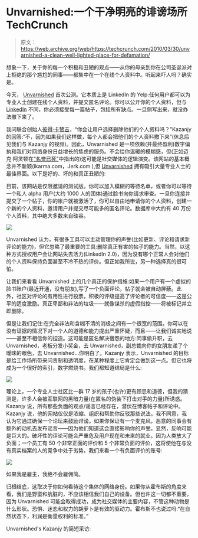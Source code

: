 # Unvarnished:一个干净明亮的诽谤场所 TechCrunch

> 原文：<https://web.archive.org/web/https://techcrunch.com/2010/03/30/unvarnished-a-clean-well-lighted-place-for-defamation/>

想象一下，关于你的每一个积极和丑陋的观点——从你的母亲到你在公司圣诞派对上拒绝的那个尴尬的同事——都集中在一个在线个人资料中。听起来吓人吗？确实是。

今天， [Unvarnished](https://web.archive.org/web/20230209180706/http://www.getunvarnished.com/beta) 首次公测。它本质上是 LinkedIn 的 Yelp:任何用户都可以为专业人士创建在线个人资料，并提交匿名评论。你可以公开你的个人资料，但与 [LinkedIn](https://web.archive.org/web/20230209180706/http://www.crunchbase.com/company/linkedin) 不同，你必须接受每一篇帖子，包括所有缺点。一旦侧写出来，就没办法撤下来了。

我问联合创始人[彼得·卡赞吉](https://web.archive.org/web/20230209180706/http://www.crunchbase.com/person/peter-kazanjy)，“你会让用户选择删除他们的个人资料吗？”Kazanjy 的回答:“不，因为如果我们这样做，每个人都会把他们的个人资料撤下来”(休息后见我们与 Kazanjy 的视频)。因此，Unvarnished 是一项依赖(并最终盈利)数字偏执和我们对网络身份日益增长的焦虑的服务。不会给你温暖的模糊感，但(正如迈克·阿灵顿在[“名誉已死”](https://web.archive.org/web/20230209180706/https://techcrunch.com/2010/03/28/reputation-is-dead-its-time-to-overlook-our-indiscretions/)中指出的)这可能是社交媒体的逻辑演变。该网站的基本概念并不新颖(ikarma.com，Jerk.com ),但 [Unvarnished](https://web.archive.org/web/20230209180706/http://www.crunchbase.com/company/unvarnished) 拥有吸引大量专业人士的最佳界面。以下是好的、坏的和真正丑陋的:

目前，该网站是仅限邀请的测试版。你可以加入模糊的等待名单，或者你可以等待一个私人 alpha 用户(大约 1000 人的团体)通过脸书向你请求审查。一旦你连接并提交了一个帖子，你的帐户就被激活了，你可以自由地申请你的个人资料，创建一个新的个人资料，邀请用户并提交尽可能多的匿名评论。数据库中大约有 40 万份个人资料，其中绝大多数来自硅谷。

![](img/6cd868beb820d25640a19860d8354da3.png)

Unvarnished 认为，有很多工具可以主动管理你的声誉(比如更新、评论和请求新评论的能力)，但它忽略了最重要的工具:删除真正有害的帖子的能力。当然，以这种方式授权用户会让网站失去活力(LinkedIn 2.0)，因为没有哪个正常人会对他们的个人资料保持负面甚至不冷不热的评价。但正如我所说，另一种选择真的很可怕。

让我们来看看 Unvarnished 上的几个真正的保护措施:如果一个用户有一个虚拟的脸书账户(最近开通，没有朋友),写了一个负面评论，帖子就会被自动屏蔽。此外，社区对评论的有用性进行投票，积极的评级提高了评论者的可信度——这是公平的适度激励。真正卑鄙和非法的垃圾——就像谋杀的虚假指控——将被标记并立即删除。

但是让我们记住:在完全非法和含糊不清的消极之间有一个很宽的范围。你可以在没有证据的情况下对一个人的道德和能力提出严重怀疑，而且——让我们诚实地说——甚至不相信你的捏造。这可能是匿名解决宿怨的地方:同事偷升职，去 Unvarnished，老板分发小奖金，去 Unvarnished，副总裁向你的女朋友递了个暧昧的眼色，去 Unvarnished…你明白了。Kazanjy 表示，Unvarnished 的目标是给工作场所带来问责制和透明度，在某种程度上它肯定会做到这一点。但它也将成为一个很好的索引，数字燃烧书。我们都知道结局是什么:

![](img/7344e1f6736a6caa3bfaff2e14b0632d.png)

理论上，一个专业人士社区比一群 17 岁的孩子(也许)更有顾忌和道德，但我的猜测是，许多人会被互联网的黑暗力量(在匿名的伪装下打击对手的力量)所诱惑。Kazanjy 说，所有那些负面的观点/谣言已经存在，潜伏在博客帖子和评论中。Kazanjy 说，他的网站仅仅是浓缩、组织和帮助你反驳那些说法。我不同意，我认为它通过确保一个论坛来鼓励诽谤。如果你保证有一个麦克风，恶意的同事会有额外的动机去发布谣言——因为他们知道这会直接影响你的声誉。显然，反响可能是巨大的。破坏性的评论可能会严重危及用户现在和未来的就业。因为人类放大了负面；一个员工有 50 个非常正面的评价和 5 个非常负面的评价，这将使他在与没有真实档案的人的竞争中处于劣势。我们来看一个有负面评价的账号:

![](img/575b1b038015b83008fd24bf1952fcb3.png)

如果我是雇主，我绝不会雇佣简。

归根结底，这取决于你如何看待这个集体的网络身份。如果你从霍布斯的角度来看，我们是野蛮和肮脏的，不应该相信我们自己的设备。但也许这一切都不重要，因为 Unvarnished 可能会取得成功，成为社交媒体的主要内容，不管这种动物是什么形状。恐惧、迷恋和权力的胡萝卜是有效的驱动力。霍布斯不也说过吗:“在自然状态下，利润是衡量权利的标准。”

Unvarnished's Kazanjy 的简短采访: